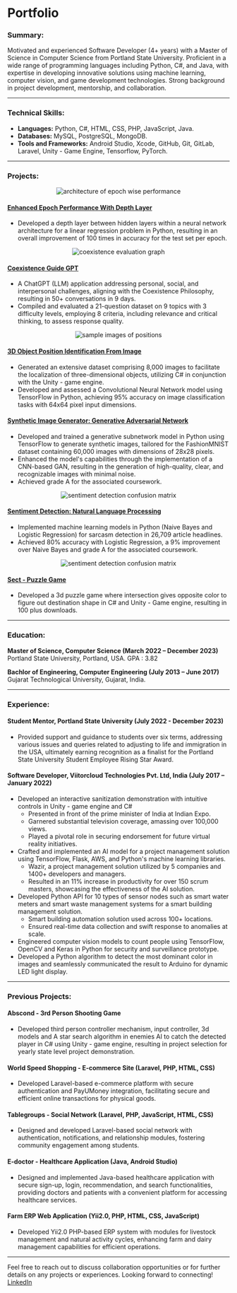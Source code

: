 # Portfolio

### Summary:
Motivated and experienced Software Developer (4+ years) with a Master of Science in Computer Science from Portland State University. Proficient in a wide range of programming languages including Python, C#, and Java, with expertise in developing innovative solutions using machine learning, computer vision, and game development technologies. Strong background in project development, mentorship, and collaboration.

---

### Technical Skills:
- **Languages:** Python, C#, HTML, CSS, PHP, JavaScript, Java.
- **Databases:** MySQL, PostgreSQL, MongoDB.
- **Tools and Frameworks:** Android Studio, Xcode, GitHub, Git, GitLab, Laravel, Unity - Game Engine, Tensorflow, PyTorch.

---

### Projects:

<p align="center">
  <img src="assets/images/epoch_architecture.png" alt="architecture of epoch wise performance">
</p>

#### [Enhanced Epoch Performance With Depth Layer](https://github.com/arpanraj/Enhanced-Epoch-Performance-With-Depth-Layers)

- Developed a depth layer between hidden layers within a neural network architecture for a linear
regression problem in Python, resulting in an overall improvement of 100 times in accuracy for the test set per epoch.

<p align="center">
  <img src="assets/images/coex_evaluation.jpg" alt="coexistence evaluation graph">
</p>

#### [Coexistence Guide GPT](https://github.com/arpanraj/Coexistance-Guide-GPT)
- A ChatGPT (LLM) application addressing personal, social, and interpersonal challenges, aligning with
the Coexistence Philosophy, resulting in 50+ conversations in 9 days.
- Compiled and evaluated a 21-question dataset on 9 topics with 3 difficulty levels, employing 8
criteria, including relevance and critical thinking, to assess response quality.

<p align="center">
  <img src="assets/images/pos_sampleimages.png" alt="sample images of positions">
</p>

#### [3D Object Position Identification From Image](https://github.com/arpanraj/Position-Identification-from-photo)
- Generated an extensive dataset comprising 8,000 images to facilitate the localization of
three-dimensional objects, utilizing C# in conjunction with the Unity - game engine.
- Developed and assessed a Convolutional Neural Network model using TensorFlow in Python, achieving 95% accuracy on image classification tasks with 64x64 pixel input dimensions.

#### [Synthetic Image Generator: Generative Adversarial Network](https://github.com/arpanraj/GAN---Computer-Vision-and-Deep-Learning-) 
- Developed and trained a generative subnetwork model in Python using TensorFlow to generate synthetic images, tailored for the FashionMNIST dataset containing 60,000 images with dimensions of
28x28 pixels.
- Enhanced the model's capabilities through the implementation of a CNN-based GAN, resulting in the
generation of high-quality, clear, and recognizable images with minimal noise.
- Achieved grade A for the associated coursework.

<p align="center">
  <img src="assets/images/sent_logistic_regression.png" alt="sentiment detection confusion matrix">
</p>

#### [Sentiment Detection: Natural Language Processing](https://github.com/arpanraj/Sarcasm-Detection-Natural-Language-Processing)
- Implemented machine learning models in Python (Naive Bayes and Logistic Regression) for sarcasm detection in 26,709 article headlines.
- Achieved 80% accuracy with Logistic Regression, a 9% improvement over Naive Bayes and grade A for
the associated coursework.

<p align="center">
  <img src="assets/images/sect_game.png" alt="sentiment detection confusion matrix">
</p>

#### [Sect - Puzzle Game](https://github.com/arpanraj/sect-Unity-game)
- Developed a 3d puzzle game where intersection gives opposite color to figure out destination shape in C# and Unity - Game engine, resulting in 100 plus downloads.

---

### Education:
**Master of Science, Computer Science (March 2022 – December 2023)** Portland State University, Portland, USA. GPA : 3.82

**Bachlor of Engineering, Computer Engineering (July 2013 – June 2017)**  
Gujarat Technological University, Gujarat, India.

---

### Experience:

#### Student Mentor, Portland State University (July 2022 - December 2023)
- Provided support and guidance to students over six terms, addressing various issues and queries
related to adjusting to life and immigration in the USA, ultimately earning recognition as a finalist for the Portland State University Student Employee Rising Star Award.

#### Software Developer, Viitorcloud Technologies Pvt. Ltd, India (July 2017 – January 2022)
- Developed an interactive sanitization demonstration with intuitive controls in Unity - game engine
and C#
    - Presented in front of the prime minister of India at Indian Expo.
    - Garnered substantial television coverage, amassing over 100,000 views.
    - Played a pivotal role in securing endorsement for future virtual reality initiatives.
- Crafted and implemented an AI model for a project management solution using TensorFlow, Flask, AWS, and Python's machine learning libraries.
    - Wazir, a project management solution utilized by 5 companies and 1400+ developers and managers.
    - Resulted in an 11% increase in productivity for over 150 scrum masters, showcasing the effectiveness of the AI solution.
- Developed Python API for 10 types of sensor nodes such as smart water meters and smart waste management systems for a smart building management solution.
    - Smart building automation solution used across 100+ locations.
    - Ensured real-time data collection and swift response to anomalies at scale.
- Engineered computer vision models to count people using TensorFlow, OpenCV and Keras in Python
for security and surveillance prototype.
- Developed a Python algorithm to detect the most dominant color in images and seamlessly
communicated the result to Arduino for dynamic LED light display.

---

### Previous Projects:

#### Abscond - 3rd Person Shooting Game 
- Developed third person controller mechanism, input controller, 3d models and A star search algorithm in enemies AI to catch the detected player in C# using Unity - game engine, resulting in
project selection for yearly state level project demonstration.

#### World Speed Shopping - E-commerce Site (Laravel, PHP, HTML, CSS) 
- Developed Laravel-based e-commerce platform with secure authentication and PayUMoney integration, facilitating secure and efficient online transactions for physical goods.

#### Tablegroups - Social Network (Laravel, PHP, JavaScript, HTML, CSS) 
- Designed and developed Laravel-based social network with authentication, notifications, and
relationship modules, fostering community engagement among students.

#### E-doctor - Healthcare Application (Java, Android Studio) 
- Designed and implemented Java-based healthcare application with secure sign-up, login, recommendation, and search functionalities, providing doctors and patients with a convenient
platform for accessing healthcare services.

#### Farm ERP Web Application (Yii2.0, PHP, HTML, CSS, JavaScript)
- Developed Yii2.0 PHP-based ERP system with modules for livestock management and natural activity
cycles, enhancing farm and dairy management capabilities for efficient operations.

---
Feel free to reach out to discuss collaboration opportunities or for further details on any projects or experiences. Looking forward to connecting! [LinkedIn](https://www.linkedin.com/in/arpanrajpurohit/)